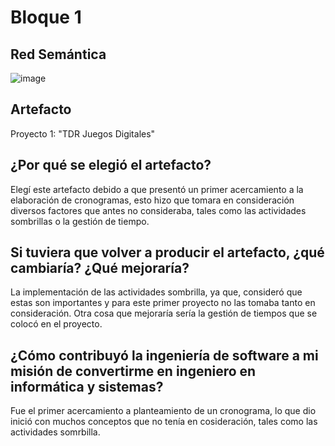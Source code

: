 # Bloque 1
## Red Semántica

![image](https://user-images.githubusercontent.com/37462034/141702616-ac4e8aaf-adc9-41bc-b022-cdcc48e984bb.png)

## Artefacto
Proyecto 1: "TDR Juegos Digitales"

## ¿Por qué se elegió el artefacto?

Elegí este artefacto debido a que presentó un primer acercamiento a la elaboración de cronogramas, esto hizo que tomara en consideración diversos factores que antes no consideraba, tales como las actividades sombrillas o la gestión de tiempo.

## Si tuviera que volver a producir el artefacto, ¿qué cambiaría? ¿Qué mejoraría?

La implementación de las actividades sombrilla, ya que, consideró que estas son importantes y para este primer proyecto no las tomaba tanto en consideración. Otra cosa que mejoraría sería la gestión de tiempos que se colocó en el proyecto.

## ¿Cómo contribuyó la ingeniería de software a mi misión de convertirme en ingeniero en informática y sistemas?

Fue el primer acercamiento a planteamiento de un cronograma, lo que dio inició con muchos conceptos que no tenía en cosideración, tales como las actividades somrbilla.
